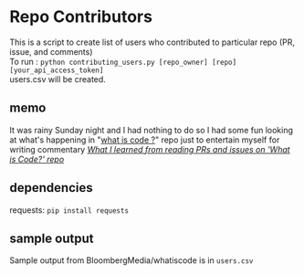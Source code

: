 # Repo Contributors

This is a script to create list of users who contributed to particular repo (PR, issue, and comments)  
To run : `python contributing_users.py [repo_owner] [repo] [your_api_access_token]`  
users.csv will be created.

## memo
It was rainy Sunday night and I had nothing to do so I had some fun looking at what's happening in "[what is code ?](https://github.com/BloombergMedia/whatiscode)" repo just to entertain myself for writing commentary _[What I learned from reading PRs and issues on 'What is Code?' repo](https://gist.github.com/kosamari/8567efdbce07d4af6d1b)_

## dependencies
requests: `pip install requests`

## sample output
Sample output from BloombergMedia/whatiscode is in `users.csv`